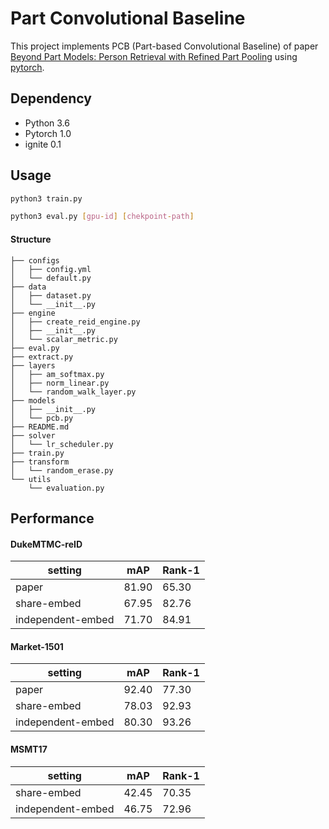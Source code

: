 # Part Convolutional Baseline

This project implements PCB (Part-based Convolutional Baseline) of paper [Beyond Part Models: Person Retrieval with Refined Part Pooling](https://arxiv.org/abs/1711.09349) using [pytorch](https://github.com/pytorch/pytorch).

## Dependency

* Python 3.6
* Pytorch 1.0
* ignite 0.1

## Usage

```bash
python3 train.py
```

```bash
python3 eval.py [gpu-id] [chekpoint-path] 
```



#### Structure

```
├── configs
│   ├── config.yml
│   └── default.py
├── data
│   ├── dataset.py
│   └── __init__.py
├── engine
│   ├── create_reid_engine.py
│   ├── __init__.py
│   └── scalar_metric.py
├── eval.py
├── extract.py
├── layers
│   ├── am_softmax.py
│   ├── norm_linear.py
│   └── random_walk_layer.py
├── models
│   ├── __init__.py
│   └── pcb.py
├── README.md
├── solver
│   └── lr_scheduler.py
├── train.py
├── transform
│   └── random_erase.py
└── utils
    └── evaluation.py

```



## Performance

#### DukeMTMC-reID

| setting | mAP   | Rank-1 |
| ------- | ----- | ------ |
| paper  | 81.90 | 65.30  |
| share-embed | 67.95  | 82.76   |
| independent-embed  | 71.70 |  84.91  |

#### Market-1501
| setting | mAP   | Rank-1 |
| ------- | ----- | ------ |
| paper  | 92.40 | 77.30  |
| share-embed | 78.03 | 92.93 |
| independent-embed  | 80.30 | 93.26  |

#### MSMT17
| setting | mAP   | Rank-1 |
| ------- | ----- | ------ |
| share-embed | 42.45   |  70.35   |
| independent-embed | 46.75    |  72.96  |
